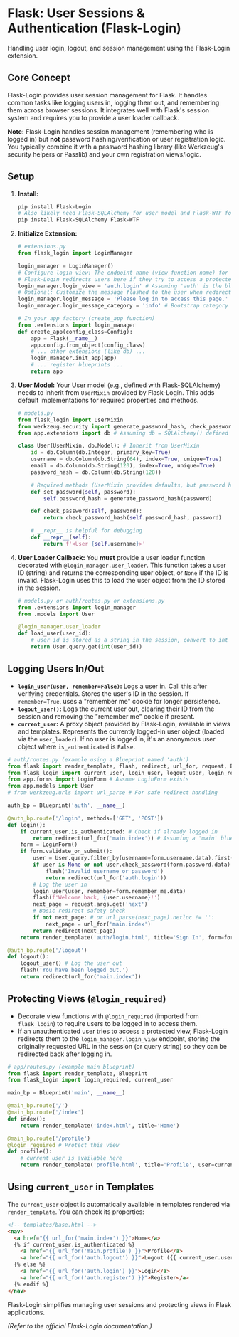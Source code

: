 # Flask: User Sessions & Authentication (Flask-Login)

Handling user login, logout, and session management using the Flask-Login extension.

## Core Concept

Flask-Login provides user session management for Flask. It handles common tasks like logging users in, logging them out, and remembering them across browser sessions. It integrates well with Flask's session system and requires you to provide a user loader callback.

**Note:** Flask-Login handles session management (remembering who is logged in) but **not** password hashing/verification or user registration logic. You typically combine it with a password hashing library (like Werkzeug's security helpers or Passlib) and your own registration views/logic.

## Setup

1.  **Install:**
    ```bash
    pip install Flask-Login
    # Also likely need Flask-SQLAlchemy for user model and Flask-WTF for forms
    pip install Flask-SQLAlchemy Flask-WTF
    ```
2.  **Initialize Extension:**
    ```python
    # extensions.py
    from flask_login import LoginManager

    login_manager = LoginManager()
    # Configure login view: The endpoint name (view function name) for the login page.
    # Flask-Login redirects users here if they try to access a protected page without being logged in.
    login_manager.login_view = 'auth.login' # Assuming 'auth' is the blueprint name and 'login' is the view function
    # Optional: Customize the message flashed to the user when redirected
    login_manager.login_message = 'Please log in to access this page.'
    login_manager.login_message_category = 'info' # Bootstrap category

    # In your app factory (create_app function)
    from .extensions import login_manager
    def create_app(config_class=Config):
        app = Flask(__name__)
        app.config.from_object(config_class)
        # ... other extensions (like db) ...
        login_manager.init_app(app)
        # ... register blueprints ...
        return app
    ```
3.  **User Model:** Your User model (e.g., defined with Flask-SQLAlchemy) needs to inherit from `UserMixin` provided by Flask-Login. This adds default implementations for required properties and methods.
    ```python
    # models.py
    from flask_login import UserMixin
    from werkzeug.security import generate_password_hash, check_password_hash
    from app.extensions import db # Assuming db = SQLAlchemy() defined elsewhere

    class User(UserMixin, db.Model): # Inherit from UserMixin
        id = db.Column(db.Integer, primary_key=True)
        username = db.Column(db.String(64), index=True, unique=True)
        email = db.Column(db.String(120), index=True, unique=True)
        password_hash = db.Column(db.String(128))

        # Required methods (UserMixin provides defaults, but password handling is custom)
        def set_password(self, password):
            self.password_hash = generate_password_hash(password)

        def check_password(self, password):
            return check_password_hash(self.password_hash, password)

        # __repr__ is helpful for debugging
        def __repr__(self):
            return f'<User {self.username}>'

    ```
4.  **User Loader Callback:** You **must** provide a user loader function decorated with `@login_manager.user_loader`. This function takes a user ID (string) and returns the corresponding user object, or `None` if the ID is invalid. Flask-Login uses this to load the user object from the ID stored in the session.
    ```python
    # models.py or auth/routes.py or extensions.py
    from .extensions import login_manager
    from .models import User

    @login_manager.user_loader
    def load_user(user_id):
        # user_id is stored as a string in the session, convert to int for query
        return User.query.get(int(user_id))
    ```

## Logging Users In/Out

*   **`login_user(user, remember=False)`:** Logs a user in. Call this after verifying credentials. Stores the user's ID in the session. If `remember=True`, uses a "remember me" cookie for longer persistence.
*   **`logout_user()`:** Logs the current user out, clearing their ID from the session and removing the "remember me" cookie if present.
*   **`current_user`:** A proxy object provided by Flask-Login, available in views and templates. Represents the currently logged-in user object (loaded via the `user_loader`). If no user is logged in, it's an anonymous user object where `is_authenticated` is `False`.

```python
# auth/routes.py (example using a Blueprint named 'auth')
from flask import render_template, flash, redirect, url_for, request, Blueprint
from flask_login import current_user, login_user, logout_user, login_required
from app.forms import LoginForm # Assume LoginForm exists
from app.models import User
# from werkzeug.urls import url_parse # For safe redirect handling

auth_bp = Blueprint('auth', __name__)

@auth_bp.route('/login', methods=['GET', 'POST'])
def login():
    if current_user.is_authenticated: # Check if already logged in
        return redirect(url_for('main.index')) # Assuming a 'main' blueprint for index
    form = LoginForm()
    if form.validate_on_submit():
        user = User.query.filter_by(username=form.username.data).first()
        if user is None or not user.check_password(form.password.data):
            flash('Invalid username or password')
            return redirect(url_for('auth.login'))
        # Log the user in
        login_user(user, remember=form.remember_me.data)
        flash(f'Welcome back, {user.username}!')
        next_page = request.args.get('next')
        # Basic redirect safety check
        if not next_page: # or url_parse(next_page).netloc != '':
            next_page = url_for('main.index')
        return redirect(next_page)
    return render_template('auth/login.html', title='Sign In', form=form)

@auth_bp.route('/logout')
def logout():
    logout_user() # Log the user out
    flash('You have been logged out.')
    return redirect(url_for('main.index'))

```

## Protecting Views (`@login_required`)

*   Decorate view functions with `@login_required` (imported from `flask_login`) to require users to be logged in to access them.
*   If an unauthenticated user tries to access a protected view, Flask-Login redirects them to the `login_manager.login_view` endpoint, storing the originally requested URL in the session (or query string) so they can be redirected back after logging in.

```python
# app/routes.py (example main blueprint)
from flask import render_template, Blueprint
from flask_login import login_required, current_user

main_bp = Blueprint('main', __name__)

@main_bp.route('/')
@main_bp.route('/index')
def index():
    return render_template('index.html', title='Home')

@main_bp.route('/profile')
@login_required # Protect this view
def profile():
    # current_user is available here
    return render_template('profile.html', title='Profile', user=current_user)
```

## Using `current_user` in Templates

The `current_user` object is automatically available in templates rendered via `render_template`. You can check its properties:

```html
<!-- templates/base.html -->
<nav>
  <a href="{{ url_for('main.index') }}">Home</a>
  {% if current_user.is_authenticated %}
    <a href="{{ url_for('main.profile') }}">Profile</a>
    <a href="{{ url_for('auth.logout') }}">Logout ({{ current_user.username }})</a>
  {% else %}
    <a href="{{ url_for('auth.login') }}">Login</a>
    <a href="{{ url_for('auth.register') }}">Register</a>
  {% endif %}
</nav>
```

Flask-Login simplifies managing user sessions and protecting views in Flask applications.

*(Refer to the official Flask-Login documentation.)*